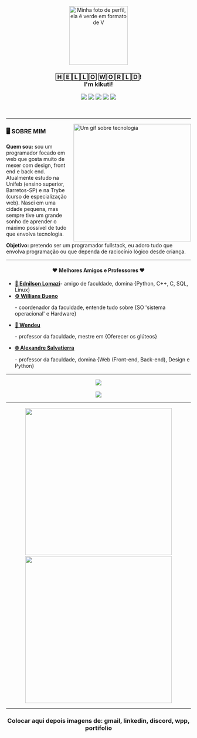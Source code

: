 
<div align="center">
  <a href="https://github.com/kikuti-fullstack"><img width="160px" src="https://avatars.githubusercontent.com/u/12498746?s=400&u=3a18bbe9442e24787a8a37edba6efb8953ce150b&v=4" alt="Minha foto de perfil, ela é verde em formato de V" /></a>

  <h3 align="center">🄷🄴🄻🄻🄾 🅆🄾🅁🄻🄳! <br/ > I'm kikuti!</h3>

  <div align="center">
    <img src="https://img.shields.io/badge/html%205-0fa36b?style=for-the-badge&logo=html5&logoColor=fafafa&labelColor=0fa36b?" />
    <img src="https://img.shields.io/badge/css%203-0fa36b?style=for-the-badge&logo=css3&logoColor=fafafa&labelColor=0fa36b?" />
    <img src="https://img.shields.io/badge/-JavaScript-0fa36b?style=for-the-badge&logo=javascript&logoColor=fafafa&labelColor=0fa36b?" />
    <img src="https://img.shields.io/badge/-git-0fa36b?style=for-the-badge&logo=git&logoColor=fafafa&labelColor=0fa36b?" />
    <img src="https://img.shields.io/badge/-github-0fa36b?style=for-the-badge&logo=github&logoColor=fafafa&labelColor=0fa36b?" />
  </div>
</div>

<br />
<br />
<hr />

<img align="right" width="320px" src="https://ayfaatechnology.com/wp-content/themes/ayfaa-theme/ayfaa/images/home.gif" alt="Um gif sobre tecnologia">

<h3>🖥️ SOBRE MIM</h3>

<p><strong>Quem sou:</strong> sou um programador focado em web que gosta muito de mexer com design, front end e back end. Atualmente estudo na Unifeb (ensino superior, Barretos-SP) e na Trybe (curso de especialização web). Nasci em uma cidade pequena, mas sempre tive um grande sonho de aprender o máximo possível de tudo que envolva tecnologia.</p>

<p><strong>Objetivo:</strong> pretendo ser um programador fullstack, eu adoro tudo que envolva programação ou que dependa de raciocínio lógico desde criança.</p>

<hr />

<h4 align="center">♥️ Melhores Amigos e Professores ♥️</h4>

<ul>
  <li><a target="_blank" href="https://github.com/ednilsonlomazi"><strong>🐧 Ednilson Lomazi</strong></a><span>- amigo de faculdade, domina {Python, C++, C, SQL, Linux}</span></li>
  <li><a target="_blank" href="https://github.com/williansbueno"><strong>⚙️ Willians Bueno</strong></a><p>- coordenador da faculdade, entende tudo sobre {SO 'sistema operacional' e Hardware}</p></li>
  <li><a target="_blank" href="#"><strong>🌈 Wendeu</strong></a><p>- professor da faculdade, mestre em {Oferecer os glúteos}</p></li>
  <li><a target="_blank" href="https://github.com/alexandresalvatierra"><strong>🌐 Alexandre Salvatierra</strong></a><p>- professor da faculdade, domina {Web (Front-end, Back-end), Design e Python}</p></li>
</ul>

<hr />

<div align="center">
  <img src="https://github-readme-stats.vercel.app/api?username=kikuti-fullstack&show_icons=true&theme=dark&title_color=0fa36b&text_color=fafafa&icon_color=0fa36b&bg_color=0d1117&locale=pt-br&border_radius=8&?cacheSeconds=3600&custom_title=Jo%C3%A3o%20Victor%20Kikuti%20- Estatísticas" />
</div>

<br />

<div align="center">
  <img src="https://github-readme-stats.vercel.app/api/top-langs/?username=kikuti-fullstack&text_color=fafafa&bg_color=0d1117&locale=pt-br&border_radius=8&?cacheSeconds=3600&theme=dark&title_color=0fa36b" />
</div>

<hr />

<div align="center">
  &nbsp&nbsp <a href="https://github.com/kikuti-fullstack/kikuti-trybe-exercises"><img width="400px" src="https://github-readme-stats.vercel.app/api/pin/?username=kikuti-fullstack&repo=kikuti-trybe-exercises&show_icons=true&theme=dark&title_color=0fa36b&text_color=fff&icon_color=8E2DE2)"></a> &nbsp&nbsp
  <a href="https://github.com/kikuti-fullstack/kikuti-portifolio"><img width="400px" src="https://github-readme-stats.vercel.app/api/pin/?username=kikuti-fullstack&repo=kikuti-portifolio&show_icons=true&theme=dark&title_color=0fa36b&text_color=fff&icon_color=8E2DE2)"></a>
</div>

<hr />

<h3 align="center">Colocar aqui depois imagens de: gmail, linkedin, discord, wpp, portifolio</h3>
